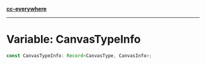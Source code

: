 [**cc-everywhere**](../../../../../index.md)

***

# Variable: CanvasTypeInfo

```ts
const CanvasTypeInfo: Record<CanvasType, CanvasInfo>;
```
